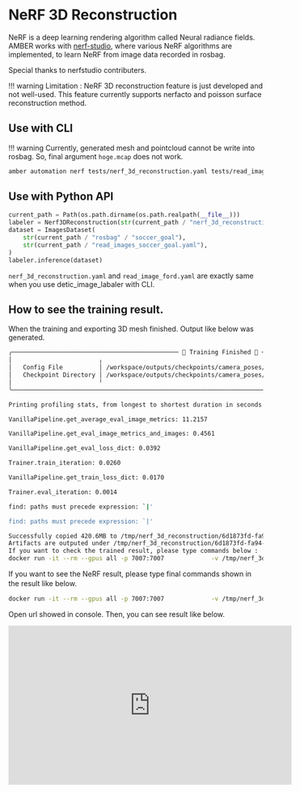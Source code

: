 # NeRF 3D Reconstruction

NeRF is a deep learning rendering algorithm called Neural radiance fields.
AMBER works with [nerf-studio](https://github.com/nerfstudio-project/nerfstudio), where various NeRF algorithms are implemented, to learn NeRF from image data recorded in rosbag.

Special thanks to nerfstudio contributers.

!!! warning
    Limitation : NeRF 3D reconstruction feature is just developed and not well-used.
    This feature currently supports nerfacto and poisson surface reconstruction method.

## Use with CLI

!!! warning
    Currently, generated mesh and pointcloud cannot be write into rosbag. So, final argument `hoge.mcap` does not work.

```bash
amber automation nerf tests/nerf_3d_reconstruction.yaml tests/read_images_soccer_goal.yaml tests/rosbag/soccer_goal/ hoge.mcap
```

## Use with Python API

```python
current_path = Path(os.path.dirname(os.path.realpath(__file__)))
labeler = Nerf3DReconstruction(str(current_path / "nerf_3d_reconstruction.yaml"))
dataset = ImagesDataset(
    str(current_path / "rosbag" / "soccer_goal"),
    str(current_path / "read_images_soccer_goal.yaml"),
)
labeler.inference(dataset)
```

`nerf_3d_reconstruction.yaml` and `read_image_ford.yaml` are exactly same when you use detic_image_labaler with CLI.

## How to see the training result.

When the training and exporting 3D mesh finished.
Output like below was generated.

```bash
╭────────────────────────────────────────────── 🎉 Training Finished 🎉 ──────────────────────────────────────────────╮
│                        ╷                                                                                            │
│   Config File          │ /workspace/outputs/checkpoints/camera_poses/nerfacto/2023-06-10_100233/config.yml          │
│   Checkpoint Directory │ /workspace/outputs/checkpoints/camera_poses/nerfacto/2023-06-10_100233/nerfstudio_models   │
│                        ╵                                                                                            │
╰─────────────────────────────────────────────────────────────────────────────────────────────────────────────────────╯

Printing profiling stats, from longest to shortest duration in seconds

VanillaPipeline.get_average_eval_image_metrics: 11.2157

VanillaPipeline.get_eval_image_metrics_and_images: 0.4561

VanillaPipeline.get_eval_loss_dict: 0.0392

Trainer.train_iteration: 0.0260

VanillaPipeline.get_train_loss_dict: 0.0170

Trainer.eval_iteration: 0.0014

find: paths must precede expression: `|'

find: paths must precede expression: `|'

Successfully copied 420.6MB to /tmp/nerf_3d_reconstruction/6d1873fd-fa94-4c1a-a592-b4fd5cbc927e/outputs
Artifacts are outputed under /tmp/nerf_3d_reconstruction/6d1873fd-fa94-4c1a-a592-b4fd5cbc927e/outputs
If you want to check the trained result, please type commands below :
docker run -it --rm --gpus all -p 7007:7007             -v /tmp/nerf_3d_reconstruction/6d1873fd-fa94-4c1a-a592-b4fd5cbc927e:/workspace dromni/nerfstudio:0.3.1/bin/bash -c "find -name config.yml | xargs -I {} ns-viewer --load-config {}"
```

If you want to see the NeRF result, please type final commands shown in the result like below.　　

```bash
docker run -it --rm --gpus all -p 7007:7007             -v /tmp/nerf_3d_reconstruction/6d1873fd-fa94-4c1a-a592-b4fd5cbc927e:/workspace dromni/nerfstudio:0.3.1/bin/bash -c "find -name config.yml | xargs -I {} ns-viewer --load-config {}"
```

Open url showed in console.
Then, you can see result like below.

<iframe width="560" height="315" src="https://www.youtube.com/embed/NgEIB4TRRTo" title="YouTube video player" frameborder="0" allow="accelerometer; autoplay; clipboard-write; encrypted-media; gyroscope; picture-in-picture; web-share" allowfullscreen></iframe>
